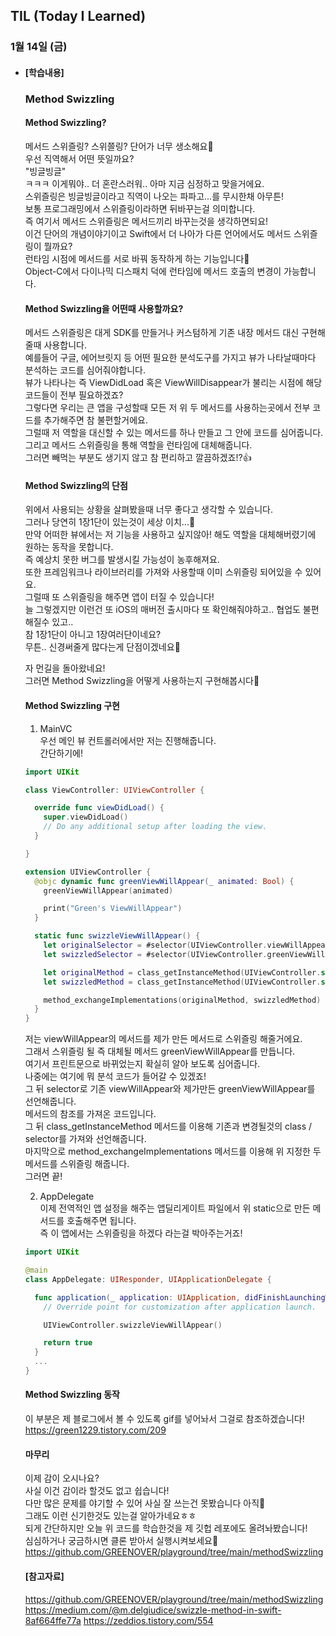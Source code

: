 ## TIL (Today I Learned)

### 1월 14일 (금)   

- #### [학습내용]
  ### Method Swizzling
  
  #### Method Swizzling?   
  메서드 스위즐링? 스위쯜링? 단어가 너무 생소해요🤔   
  우선 직역해서 어떤 뜻일까요?   
  "빙글빙글"   
  ㅋㅋㅋ 이게뭐야.. 더 혼란스러워.. 아마 지금 심정하고 맞을거에요.   
  스위즐링은 빙글빙글이라고 직역이 나오는 파파고...를 무시한채 아무튼!   
  보통 프로그래밍에서 스위즐링이라하면 뒤바꾸는걸 의미합니다.   
  즉 여기서 메서드 스위즐링은 메서드끼리 바꾸는것을 생각하면되요!   
  이건 단어의 개념이야기이고 Swift에서 더 나아가 다른 언어에서도 메서드 스위즐링이 뭘까요?   
  런타임 시점에 메서드를 서로 바꿔 동작하게 하는 기능입니다🤭   
  Object-C에서 다이나믹 디스패치 덕에 런타임에 메서드 호출의 변경이 가능합니다.   

  #### Method Swizzling을 어떤때 사용할까요?   
  메서드 스위즐링은 대게 SDK를 만들거나 커스텀하게 기존 내장 메서드 대신 구현해줄때 사용합니다.   
  예를들어 구글, 에어브릿지 등 어떤 필요한 분석도구를 가지고 뷰가 나타날때마다 분석하는 코드를 심어줘야합니다.   
  뷰가 나타나는 즉 ViewDidLoad 혹은 ViewWillDisappear가 불리는 시점에 해당 코드들이 전부 필요하겠죠?   
  그렇다면 우리는 큰 앱을 구성할때 모든 저 위 두 메서드를 사용하는곳에서 전부 코드를 추가해주면 참 불편할거에요.   
  그럴때 저 역할을 대신할 수 있는 메서드를 하나 만들고 그 안에 코드를 심어줍니다.   
  그리고 메서드 스위즐링을 통해 역할을 런타임에 대체해줍니다.   
  그러면 빼먹는 부분도 생기지 않고 참 편리하고 깔끔하겠죠!?👍   

  #### Method Swizzling의 단점   
  위에서 사용되는 상황을 살펴봤을때 너무 좋다고 생각할 수 있습니다.   
  그러나 당연히 1장1단이 있는것이 세상 이치...🤯   
  만약 어떠한 뷰에서는 저 기능을 사용하고 싶지않아! 해도 역할을 대체해버렸기에 원하는 동작을 못합니다.   
  즉 예상치 못한 버그를 발생시킬 가능성이 농후해져요.   
  또한 프레임워크나 라이브러리를 가져와 사용할때 이미 스위즐링 되어있을 수 있어요.   
  그럴때 또 스위즐링을 해주면 앱이 터질 수 있습니다!   
  늘 그렇겠지만 이런건 또 iOS의 매버전 출시마다 또 확인해줘야하고.. 협업도 불편해질수 있고..   
  참 1장1단이 아니고 1장여러단이네요?   
  무튼.. 신경써줄게 많다는게 단점이겠네요🤔   

  자 먼길을 돌아왔네요!   
  그러면 Method Swizzling을 어떻게 사용하는지 구현해봅시다🚀   

  #### Method Swizzling 구현   
  1. MainVC   
  우선 메인 뷰 컨트롤러에서만 저는 진행해줍니다.   
  간단하기에!   
  ```swift
  import UIKit
  
  class ViewController: UIViewController {
  
    override func viewDidLoad() {
      super.viewDidLoad()
      // Do any additional setup after loading the view.
    }
  
  }
  
  extension UIViewController {
    @objc dynamic func greenViewWillAppear(_ animated: Bool) {
      greenViewWillAppear(animated)
  
      print("Green's ViewWillAppear")
    }
  
    static func swizzleViewWillAppear() {
      let originalSelector = #selector(UIViewController.viewWillAppear(_:))
      let swizzledSelector = #selector(UIViewController.greenViewWillAppear(_:))
  
      let originalMethod = class_getInstanceMethod(UIViewController.self, originalSelector)!
      let swizzledMethod = class_getInstanceMethod(UIViewController.self, swizzledSelector)!
  
      method_exchangeImplementations(originalMethod, swizzledMethod)
    }
  }
  ```
  저는 viewWillAppear의 메서드를 제가 만든 메서드로 스위즐링 해줄거에요.   
  그래서 스위즐링 될 즉 대체될 메서드 greenViewWillAppear를 만듭니다.   
  여기서 프린트문으로 바뀌었는지 확실히 알아 보도록 심어줍니다.   
  나중에는 여기에 뭐 분석 코드가 들어갈 수 있겠죠!   
  그 뒤 selector로 기존 viewWillAppear와 제가만든 greenViewWillAppear를 선언해줍니다.   
  메서드의 참조를 가져온 코드입니다.   
  그 뒤 class_getInstanceMethod 메서드를 이용해 기존과 변경될것의 class / selector를 가져와 선언해줍니다.   
  마지막으로 method_exchangeImplementations 메서드를 이용해 위 지정한 두 메서드를 스위즐링 해줍니다.   
  그러면 끝!   

  2. AppDelegate   
  이제 전역적인 앱 설정을 해주는 앱딜리게이트 파일에서 위 static으로 만든 메서드를 호출해주면 됩니다.   
  즉 이 앱에서는 스위즐링을 하겠다 라는걸 박아주는거죠!   
  ```swift
  import UIKit
  
  @main
  class AppDelegate: UIResponder, UIApplicationDelegate {
  
    func application(_ application: UIApplication, didFinishLaunchingWithOptions launchOptions: [UIApplication.LaunchOptionsKey: Any]?) -> Bool {
      // Override point for customization after application launch.
  
      UIViewController.swizzleViewWillAppear()
  
      return true
    }
    ...
  }
  ```

  #### Method Swizzling 동작   
  이 부분은 제 블로그에서 볼 수 있도록 gif를 넣어놔서 그걸로 참조하겠습니다!   
  https://green1229.tistory.com/209   

  #### 마무리   
  이제 감이 오시나요?   
  사실 이건 감이라 할것도 없고 쉽습니다!   
  다만 많은 문제를 야기할 수 있어 사실 잘 쓰는건 못봤습니다 아직🥲   
  그래도 이런 신기한것도 있는걸 알아가네요ㅎㅎ   
  되게 간단하지만 오늘 위 코드를 학습한것을 제 깃헙 레포에도 올려놔봤습니다!   
  심심하거나 궁금하시면 클론 받아서 실행시켜보세요🙌   
  https://github.com/GREENOVER/playground/tree/main/methodSwizzling   

  #### [참고자료]   
  https://github.com/GREENOVER/playground/tree/main/methodSwizzling   
  https://medium.com/@m.delgiudice/swizzle-method-in-swift-8af664ffe77a 
  https://zeddios.tistory.com/554   
